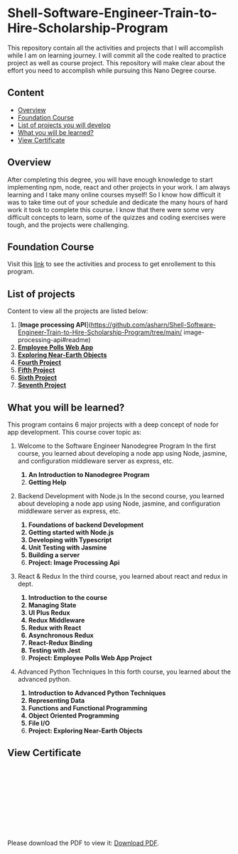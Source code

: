 # Shell-Software-Engineer-Train-to-Hire-Scholarship-Program
This repository contain all the activities and projects that I will accomplish while I am on learning journey.
I will commit all the code realted to practice project as well as course project. This repository will make clear about the effort you need to accomplish while pursuing this Nano Degree course.


## Content 

- [Overview](#overview)
- [Foundation Course](#foundation-course)
- [List of projects you will develop](#list-of-projects)
- [What you will be learned?](#what-you-will-be-learned)
- [View Certificate](#view-certificate)


## Overview
After completing this degree, you will have enough knowledge to start implementing npm, node, react and other projects in your work. I am always learning and I take many online courses myself! So I know how difficult it was to take time out of your schedule and dedicate the many hours of hard work it took to complete this course. I know that there were some very difficult concepts to learn, some of the quizzes and coding exercises were tough, and the projects were challenging. 

## Foundation Course
Visit this [link](https://github.com/asharn/4-months-software-engineer-for-shell#4-months-software-engineer-for-shell-scholarship-nanodegree-program) to see the activities and process to get enrollement to this program.


## List of projects
Content to view all the projects are listed below:
  1. [**Image processing API**](https://github.com/asharn/Shell-Software-Engineer-Train-to-Hire-Scholarship-Program/tree/main/
  image-processing-api#readme)
  2. [**Employee Polls Web App**](https://github.com/asharn/Shell-Software-Engineer-Train-to-Hire-Scholarship-Program/tree/main/employee-polls-web-app#readme)
  3. [**Exploring Near-Earth Objects**](https://github.com/asharn/Shell-Software-Engineer-Train-to-Hire-Scholarship-Program/tree/main/near-earth-objects#readme)
  4. [**Fourth Project**]()
  5. [**Fifth Project**]()
  6. [**Sixth Project**]()
  7. [**Seventh Project**]()


## What you will be learned?
This program contains 6 major projects with a deep concept of node for app development. This course cover topic as:

  1. Welcome to the Software Engineer Nanodegree Program
    In the first course, you learned about developing a node app using Node, jasmine, and configuration middleware server as express, etc.
    <strong>
      1. An Introduction to Nanodegree Program
      2. Getting Help
    </strong>

  2. Backend Development with Node.js
    In the second course, you learned about developing a node app using Node, jasmine, and configuration middleware server as express, etc.
    <strong>
      1. Foundations of backend Development
      2. Getting started with Node.js
      3. Developing with Typescript
      4. Unit Testing with Jasmine
      5. Building a server
      6. Project: Image Processing Api
    </strong>

  3. React & Redux
    In the third course, you learned about react and redux in dept.
    <strong>
      1. Introduction to the course
      2. Managing State
      3. UI Plus Redux
      4. Redux Middleware
      5. Redux with React
      6. Asynchronous Redux
      7. React-Redux Binding
      8. Testing with Jest
      9. Project: Employee Polls Web App Project
    </strong>

  4. Advanced Python Techniques
   In this forth course, you learned about the advanced python.
    <strong>
      1. Introduction to Advanced Python Techniques
      2. Representing Data
      3. Functions and Functional Programming
      4. Object Oriented Programming
      5. File I/O
      6. Project: Exploring Near-Earth Objects
    </strong>

## View Certificate
   <object data="certificate.pdf" type="application/pdf" width="700px" height="700px">
    <embed src="certificate.pdf">
        <p>Please download the PDF to view it: <a href="certificate.pdf">Download PDF</a>.</p>
    </embed>
   </object>